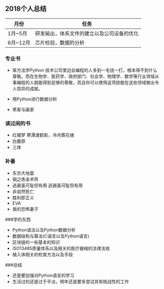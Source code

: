 ##  2018个人总结
| 月份 | 任务 |
| ---- | ---- |
| 1月~5月 |   研发输出，体系文件的建立以及公司设备的优化   |
| 6月~12月   | 芯片检验，数据的分析     |

### 专业书 
* 笨方法学Python
	技术公司里边会编程的人多到一毛钱一打，根本得不到什么尊敬。而在生物学、医药学、政府部门、社会学、物理学、数学等行业领域从事编程的人就能得到足够的尊敬，而且你可以使用这项技能在这些领域做出令人惊异的成就。

* 用Python进行数据分析
* 黑客与画家

### 读过闲的书
* 红楼梦
	寒潭渡鹤影，冷月葬花魂
* 白鹿原
* 三体

### 补番
* 东京大地震
* 钢之炼金术师
* 逃避虽可耻但有用
	逃避虽可耻但有用
* 非自然死亡
* 胜利即正义
* EVA
* 我的恐怖妻子

###学的东西
* Python语法以及Python数据分析
* 数据结构与算法(C语言以及Python语言)
* 区块链的一些基本的知识
* ISO13485质量体系以及相关的医疗器械的法律法规
* 植入体相关的检查方法以及手段

###总结
* 还是要加强对Python语言的学习
* 生活过的还是过于平淡，明年还是要多尝试具有挑战性的工作